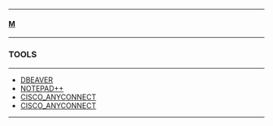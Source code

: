 
---

#### [M](https://github.com/ttltrk/TTT/blob/master/menu.md)

---

### TOOLS

---

* [DBEAVER](https://github.com/ttltrk/TTT/blob/master/TOOLS/DBEAVER/DBEAVER.txt)
* [NOTEPAD++](https://github.com/ttltrk/TTT/blob/master/TOOLS/NP/NP.txt)
* [CISCO_ANYCONNECT](https://github.com/ttltrk/TTT/blob/master/TOOLS/CISCO_ANYCONNECT/CISCO_ANYCONNECT.txt)
* [CISCO_ANYCONNECT](https://github.com/ttltrk/TTT/blob/master/TOOLS/GIT/GIT.md)

---
